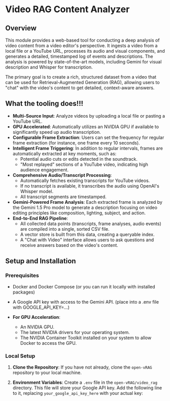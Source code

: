 # Video RAG Content Analyzer

## Overview

This module provides a web-based tool for conducting a deep analysis of video content from a video editor's perspective. It ingests a video from a local file or a YouTube URL, processes its audio and visual components, and generates a detailed, timestamped log of events and descriptions. The analysis is powered by state-of-the-art models, including Gemini for visual description and Whisper for transcription.

The primary goal is to create a rich, structured dataset from a video that can be used for Retrieval-Augmented Generation (RAG), allowing users to "chat" with the video's content to get detailed, context-aware answers.

## What the tooling does!!!

-   **Multi-Source Input**: Analyze videos by uploading a local file or pasting a YouTube URL.
-   **GPU Accelerated**: Automatically utilizes an NVIDIA GPU if available to significantly speed up audio transcription.
-   **Configurable Frame Extraction**: Users can set the frequency for regular frame extraction (for instance, one frame every 10 seconds).
-   **Intelligent Frame Triggering**: In addition to regular intervals, frames are automatically extracted at key moments, such as:
    -   Potential audio cuts or edits detected in the soundtrack.
    -   "Most replayed" sections of a YouTube video, indicating high audience engagement.
-   **Comprehensive Audio/Transcript Processing**:
    -   Automatically fetches existing transcripts for YouTube videos.
    -   If no transcript is available, it transcribes the audio using OpenAI's Whisper model.
    -   All transcript segments are timestamped.
-   **Gemini-Powered Frame Analysis**: Each extracted frame is analyzed by the Gemini 1.5 Pro model to generate a description focusing on video editing principles like composition, lighting, subject, and action.
-   **End-to-End RAG Pipeline**:
    -   All collected data points (transcripts, frame analyses, audio events) are compiled into a single, sorted CSV file.
    -   A vector store is built from this data, creating a queryable index.
    -   A "Chat with Video" interface allows users to ask questions and receive answers based on the video's content.

## Setup and Installation

### Prerequisites

-   Docker and Docker Compose (or you can run it locally with installed packages)
-   A Google API key with access to the Gemini API. (place into a .env file with GOOGLE_API_KEY=...)

-   **For GPU Acceleration**:
    -   An NVIDIA GPU.
    -   The latest NVIDIA drivers for your operating system.
    -   The NVIDIA Container Toolkit installed on your system to allow Docker to access the GPU.

### Local Setup

1.  **Clone the Repository**:
    If you have not already, clone the `open-vRAG` repository to your local machine.

2.  **Environment Variables**:
    Create a `.env` file in the `open-vRAG/video_rag` directory. This file will store your Google API key. Add the following line to it, replacing `your_google_api_key_here` with your actual key:
